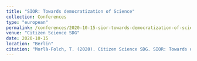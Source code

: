```yaml
---
title: "SIOR: Towards democratization of Science"
collection: Conferences
type: "european"
permalink: /conferences/2020-10-15-sior-towards-democratization-of-science
venue: "Citizen Science SDG"
date: 2020-10-15
location: "Berlin"
citation: "Morlà-Folch, T. (2020). Citizen Science SDG. SIOR: Towards democratization of Science. (14-15 octubre, Berlin)"
---
```

